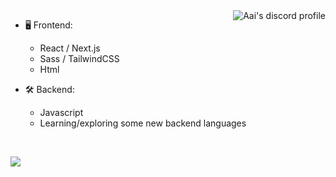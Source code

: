 <a align="right" href="https://dub.sh/Aai" target="_blank">
  <picture>
    <source media="(prefers-color-scheme: light)" srcset="https://lanyard.cnrad.dev/api/975237102340022272?&theme=light&bg=eff1f5&idleMessage=Probably%20asleep%27%20at%20the%20moment..">
    <img align="right" alt="Aai's discord profile" src="https://lanyard.cnrad.dev/api/975237102340022272?bg=1e1e2e&idleMessage=Probably%20asleep%27%20at%20the%20moment..">
  </picture>
</a>

- 🖥️ Frontend:

  - React / Next.js
  - Sass / TailwindCSS
  - Html

- 🛠 Backend:
  - Javascript
  - Learning/exploring some new backend languages

<br />

![](https://komarev.com/ghpvc/?username=w-xe&color=green)
